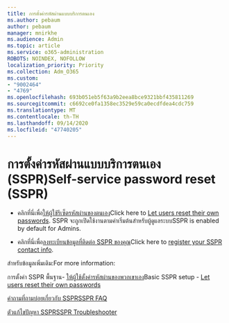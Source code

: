 ```yaml
---
title: การตั้งค่ารหัสผ่านแบบบริการตนเอง
ms.author: pebaum
author: pebaum
manager: mnirkhe
ms.audience: Admin
ms.topic: article
ms.service: o365-administration
ROBOTS: NOINDEX, NOFOLLOW
localization_priority: Priority
ms.collection: Adm_O365
ms.custom:
- "9002464"
- "4769"
ms.openlocfilehash: 693b051eb5f63a9b2eea8bce9321bbf435811269
ms.sourcegitcommit: c6692ce0fa1358ec3529e59ca0ecdfdea4cdc759
ms.translationtype: MT
ms.contentlocale: th-TH
ms.lasthandoff: 09/14/2020
ms.locfileid: "47740205"
---
```

# <a name="self-service-password-reset-sspr"></a><span data-ttu-id="19531-102">การตั้งค่ารหัสผ่านแบบบริการตนเอง (SSPR)</span><span class="sxs-lookup"><span data-stu-id="19531-102">Self-service password reset (SSPR)</span></span>

- <span data-ttu-id="19531-103">คลิกที่นี่เพื่อ[ให้ผู้ใช้รีเซ็ตรหัสผ่านของตนเอง](https://admin.microsoft.com/Adminportal/Home#/featureexplorer/security/Sspr)</span><span class="sxs-lookup"><span data-stu-id="19531-103">Click here to [Let users reset their own passwords](https://admin.microsoft.com/Adminportal/Home#/featureexplorer/security/Sspr).</span></span>  <span data-ttu-id="19531-104">SSPR จะถูกเปิดใช้งานตามค่าเริ่มต้นสำหรับผู้ดูแลระบบ</span><span class="sxs-lookup"><span data-stu-id="19531-104">SSPR is enabled by default for Admins.</span></span>

- <span data-ttu-id="19531-105">คลิกที่นี่เพื่อ[ลงทะเบียนข้อมูลที่ติดต่อ SSPR ของคุณ](https://go.microsoft.com/fwlink/?linkid=849451)</span><span class="sxs-lookup"><span data-stu-id="19531-105">Click here to [register your SSPR contact info](https://go.microsoft.com/fwlink/?linkid=849451).</span></span>

<span data-ttu-id="19531-106">สำหรับข้อมูลเพิ่มเติม:</span><span class="sxs-lookup"><span data-stu-id="19531-106">For more information:</span></span>

<span data-ttu-id="19531-107">การตั้งค่า SSPR พื้นฐาน- [ให้ผู้ใช้ตั้งค่ารหัสผ่านของพวกเขาเอง](https://docs.microsoft.com/microsoft-365/admin/add-users/let-users-reset-passwords?view=o365-worldwide)</span><span class="sxs-lookup"><span data-stu-id="19531-107">Basic SSPR setup - [Let users reset their own passwords](https://docs.microsoft.com/microsoft-365/admin/add-users/let-users-reset-passwords?view=o365-worldwide)</span></span>

[<span data-ttu-id="19531-108">คำถามที่ถามบ่อยเกี่ยวกับ SSPR</span><span class="sxs-lookup"><span data-stu-id="19531-108">SSPR FAQ</span></span>](https://docs.microsoft.com/azure/active-directory/authentication/active-directory-passwords-faq)

[<span data-ttu-id="19531-109">ตัวแก้ไขปัญหา SSPR</span><span class="sxs-lookup"><span data-stu-id="19531-109">SSPR Troubleshooter</span></span>](https://docs.microsoft.com/azure/active-directory/authentication/active-directory-passwords-troubleshoot)
